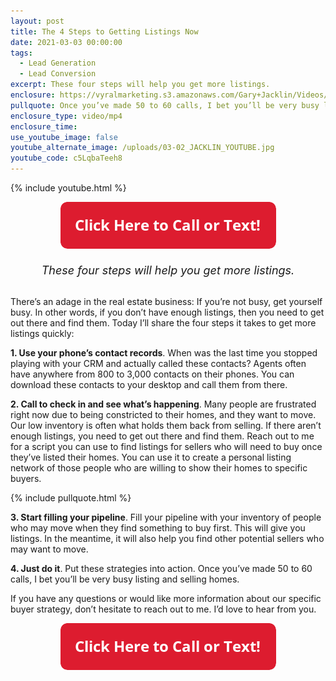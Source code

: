 ```yaml
---
layout: post
title: The 4 Steps to Getting Listings Now
date: 2021-03-03 00:00:00
tags:
  - Lead Generation
  - Lead Conversion
excerpt: These four steps will help you get more listings.
enclosure: https://vyralmarketing.s3.amazonaws.com/Gary+Jacklin/Videos/2021/The+4+Steps+to+Getting+Listings+Now.mp4
pullquote: Once you’ve made 50 to 60 calls, I bet you’ll be very busy listing and selling homes.
enclosure_type: video/mp4
enclosure_time:
use_youtube_image: false
youtube_alternate_image: /uploads/03-02_JACKLIN_YOUTUBE.jpg
youtube_code: c5LqbaTeeh8
---
```


{% include youtube.html %}

<center><a href="tel:6306382600"><img src="uploads/Button - 345.png" width="345" height="75" /></a></center>

<center style="font-size: 18px;"><br /><em>These four steps will help you get more listings.</em></center>

<br>There’s an adage in the real estate business: If you’re not busy, get yourself busy. In other words, if you don’t have enough listings, then you need to get out there and find them. Today I’ll share the four steps it takes to get more listings quickly:

**1. Use your phone’s contact records**. When was the last time you stopped playing with your CRM and actually called these contacts? Agents often have anywhere from 800 to 3,000 contacts on their phones.  You can download these contacts to your desktop and call them from there.

**2. Call to check in and see what’s happening**. Many people are frustrated right now due to being constricted to their homes, and they want to move. Our low inventory is often what holds them back from selling. If there aren’t enough listings, you need to get out there and find them. Reach out to me for a script you can use to find listings for sellers who will need to buy once they’ve listed their homes. You can use it to create a personal listing network of those people who are willing to show their homes to specific buyers.

{% include pullquote.html %}

**3. Start filling your pipeline**. Fill your pipeline with your inventory of people who may move when they find something to buy first. This will give you listings. In the meantime, it will also help you find other potential sellers who may want to move.

**4. Just do it**. Put these strategies into action. Once you’ve made 50 to 60 calls, I bet you’ll be very busy listing and selling homes.

If you have any questions or would like more information about our specific buyer strategy, don’t hesitate to reach out to me. I’d love to hear from you.

<center><a href="tel:6306382600"><img src="uploads/Button - 345.png" width="345" height="75" /></a></center>
